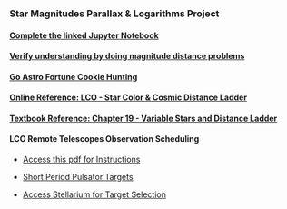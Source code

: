 ### Star Magnitudes Parallax & Logarithms Project

#### [Complete the linked Jupyter Notebook](https://bushastrolab.com/hub/user-redirect/git-pull?repo=https%3A%2F%2Fgithub.com%2Fthebushschool%2Fastronomy&branch=gh-pages&urlpath=lab%2Ftree%2Fastronomy%2Fprojects%2F6_star_magnitudes%2Fstar_plx_lum_mag.ipynb?reset)

#### [Verify understanding by doing magnitude distance problems](https://bushastrolab.com/hub/user-redirect/git-pull?repo=https%3A%2F%2Fgithub.com%2Fthebushschool%2Fastronomy&branch=gh-pages&urlpath=lab%2Ftree%2Fastronomy%2Fprojects%2F6_star_magnitudes%2Fmag_dist_calc.ipynb?reset)

#### [Go Astro Fortune Cookie Hunting](https://bushastrolab.com/hub/user-redirect/git-pull?repo=https%3A%2F%2Fgithub.com%2Fthebushschool%2Fastronomy&branch=gh-pages&urlpath=lab%2Ftree%2Fastronomy%2Fprojects%2F6_star_magnitudes%2Fastro_fortune_cookie.ipynb?reset)

#### [Online Reference: LCO - Star Color & Cosmic Distance Ladder](https://lco.global/spacebook/distance/)
#### [Textbook Reference: Chapter 19 - Variable Stars and Distance Ladder](https://openstax.org/books/astronomy/pages/19-thinking-ahead)


#### LCO Remote Telescopes Observation Scheduling

* [Access this pdf for Instructions](lco_remote_telescopes.pdf)

* [Short Period Pulsator Targets](https://targettool.aavso.org/?spv=on&settype=true)

* [Access Stellarium for Target Selection](https://stellarium-web.org/)

